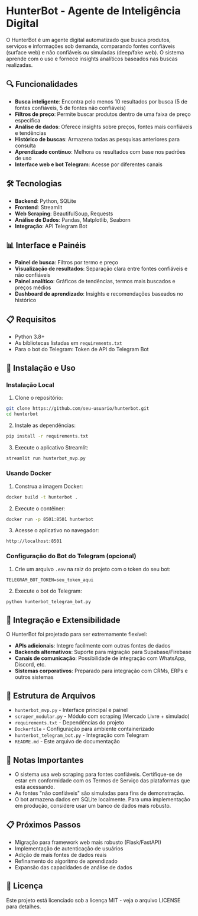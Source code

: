 # HunterBot - Agente de Inteligência Digital

O HunterBot é um agente digital automatizado que busca produtos, serviços e informações sob demanda, comparando fontes confiáveis (surface web) e não confiáveis ou simuladas (deep/fake web). O sistema aprende com o uso e fornece insights analíticos baseados nas buscas realizadas.

## 🔍 Funcionalidades

- **Busca inteligente**: Encontra pelo menos 10 resultados por busca (5 de fontes confiáveis, 5 de fontes não confiáveis)
- **Filtros de preço**: Permite buscar produtos dentro de uma faixa de preço específica
- **Análise de dados**: Oferece insights sobre preços, fontes mais confiáveis e tendências
- **Histórico de buscas**: Armazena todas as pesquisas anteriores para consulta
- **Aprendizado contínuo**: Melhora os resultados com base nos padrões de uso
- **Interface web e bot Telegram**: Acesse por diferentes canais

## 🛠️ Tecnologias

- **Backend**: Python, SQLite
- **Frontend**: Streamlit
- **Web Scraping**: BeautifulSoup, Requests
- **Análise de Dados**: Pandas, Matplotlib, Seaborn
- **Integração**: API Telegram Bot

## 📊 Interface e Painéis

- **Painel de busca**: Filtros por termo e preço
- **Visualização de resultados**: Separação clara entre fontes confiáveis e não confiáveis
- **Painel analítico**: Gráficos de tendências, termos mais buscados e preços médios
- **Dashboard de aprendizado**: Insights e recomendações baseados no histórico

## 📋 Requisitos

- Python 3.8+
- As bibliotecas listadas em `requirements.txt`
- Para o bot do Telegram: Token de API do Telegram Bot

## 🚀 Instalação e Uso

### Instalação Local

1. Clone o repositório:
```bash
git clone https://github.com/seu-usuario/hunterbot.git
cd hunterbot
```

2. Instale as dependências:
```bash
pip install -r requirements.txt
```

3. Execute o aplicativo Streamlit:
```bash
streamlit run hunterbot_mvp.py
```

### Usando Docker

1. Construa a imagem Docker:
```bash
docker build -t hunterbot .
```

2. Execute o contêiner:
```bash
docker run -p 8501:8501 hunterbot
```

3. Acesse o aplicativo no navegador:
```
http://localhost:8501
```

### Configuração do Bot do Telegram (opcional)

1. Crie um arquivo `.env` na raiz do projeto com o token do seu bot:
```
TELEGRAM_BOT_TOKEN=seu_token_aqui
```

2. Execute o bot do Telegram:
```bash
python hunterbot_telegram_bot.py
```

## 🔌 Integração e Extensibilidade

O HunterBot foi projetado para ser extremamente flexível:

- **APIs adicionais**: Integre facilmente com outras fontes de dados
- **Backends alternativos**: Suporte para migração para Supabase/Firebase
- **Canais de comunicação**: Possibilidade de integração com WhatsApp, Discord, etc.
- **Sistemas corporativos**: Preparado para integração com CRMs, ERPs e outros sistemas

## 📜 Estrutura de Arquivos

- `hunterbot_mvp.py` - Interface principal e painel
- `scraper_modular.py` - Módulo com scraping (Mercado Livre + simulado)
- `requirements.txt` - Dependências do projeto
- `Dockerfile` - Configuração para ambiente containerizado
- `hunterbot_telegram_bot.py` - Integração com Telegram
- `README.md` - Este arquivo de documentação

## 📝 Notas Importantes

- O sistema usa web scraping para fontes confiáveis. Certifique-se de estar em conformidade com os Termos de Serviço das plataformas que está acessando.
- As fontes "não confiáveis" são simuladas para fins de demonstração.
- O bot armazena dados em SQLite localmente. Para uma implementação em produção, considere usar um banco de dados mais robusto.

## 📋 Próximos Passos

- Migração para framework web mais robusto (Flask/FastAPI)
- Implementação de autenticação de usuários
- Adição de mais fontes de dados reais
- Refinamento do algoritmo de aprendizado
- Expansão das capacidades de análise de dados

## 📄 Licença

Este projeto está licenciado sob a licença MIT - veja o arquivo LICENSE para detalhes.
